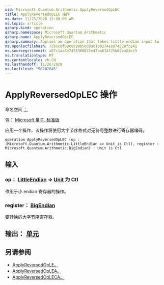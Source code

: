 ```yaml
---
uid: Microsoft.Quantum.Arithmetic.ApplyReversedOpLEC
title: ApplyReversedOpLEC 操作
ms.date: 11/25/2020 12:00:00 AM
ms.topic: article
qsharp.kind: operation
qsharp.namespace: Microsoft.Quantum.Arithmetic
qsharp.name: ApplyReversedOpLEC
qsharp.summary: Applies an operation that takes little-endian input to a register encoding an unsigned integer using big-endian format.
ms.openlocfilehash: 75b6c0f09c0699b50d9ac1b0274e8074520fc241
ms.sourcegitcommit: a87c1aa8e7453360025e47ba614f25b02ea84ec3
ms.translationtype: MT
ms.contentlocale: zh-CN
ms.lasthandoff: 11/26/2020
ms.locfileid: "96202645"
---
```

# <a name="applyreversedoplec-operation"></a>ApplyReversedOpLEC 操作

命名空间 [：](xref:Microsoft.Quantum.Arithmetic)

包： [Microsoft 量子. 标准版](https://nuget.org/packages/Microsoft.Quantum.Standard)


应用一个操作，该操作将使用大字节序格式对无符号整数进行寄存器编码。

```qsharp
operation ApplyReversedOpLEC (op : (Microsoft.Quantum.Arithmetic.LittleEndian => Unit is Ctl), register : Microsoft.Quantum.Arithmetic.BigEndian) : Unit is Ctl
```


## <a name="input"></a>输入

### <a name="op--littleendian--unit--is-ctl"></a>op： [LittleEndian](xref:Microsoft.Quantum.Arithmetic.LittleEndian) => [Unit](xref:microsoft.quantum.lang-ref.unit)  为 Ctl

作用于小 endian 寄存器的操作。


### <a name="register--bigendian"></a>register： [BigEndian](xref:Microsoft.Quantum.Arithmetic.BigEndian)

要转换的大字节序寄存器。



## <a name="output--unit"></a>输出： [单元](xref:microsoft.quantum.lang-ref.unit)



## <a name="see-also"></a>另请参阅

- [ApplyReversedOpLE。](xref:Microsoft.Quantum.Arithmetic.ApplyReversedOpLE)
- [ApplyReversedOpLEA。](xref:Microsoft.Quantum.Arithmetic.ApplyReversedOpLEA)
- [ApplyReversedOpLECA。](xref:Microsoft.Quantum.Arithmetic.ApplyReversedOpLECA)